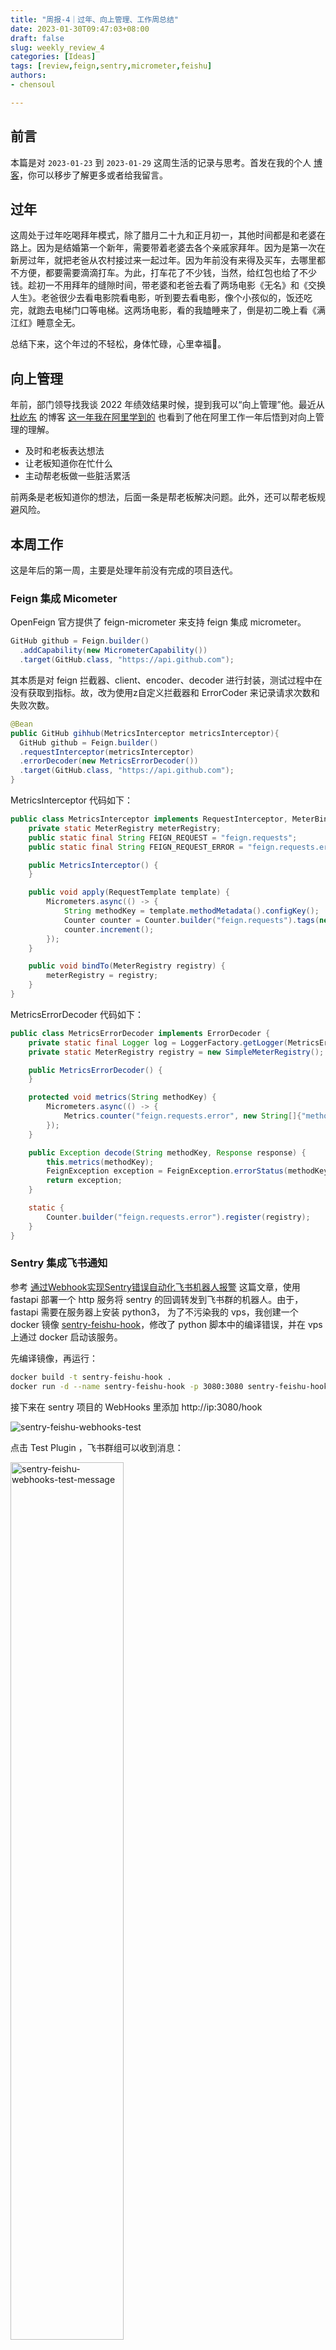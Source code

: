 ```yaml
---
title: "周报-4｜过年、向上管理、工作周总结"
date: 2023-01-30T09:47:03+08:00
draft: false
slug: weekly_review_4
categories: [Ideas]
tags: [review,feign,sentry,micrometer,feishu]
authors:
- chensoul   

---
```


## 前言

本篇是对 `2023-01-23` 到 `2023-01-29` 这周生活的记录与思考。首发在我的个人 [博客](https://blog.chensoul.com/)，你可以移步了解更多或者给我留言。



## 过年

这周处于过年吃喝拜年模式，除了腊月二十九和正月初一，其他时间都是和老婆在路上。因为是结婚第一个新年，需要带着老婆去各个亲戚家拜年。因为是第一次在新房过年，就把老爸从农村接过来一起过年。因为年前没有来得及买车，去哪里都不方便，都要需要滴滴打车。为此，打车花了不少钱，当然，给红包也给了不少钱。趁初一不用拜年的缝隙时间，带老婆和老爸去看了两场电影《无名》和《交换人生》。老爸很少去看电影院看电影，听到要去看电影，像个小孩似的，饭还吃完，就跑去电梯门口等电梯。这两场电影，看的我瞌睡来了，倒是初二晚上看《满江红》睡意全无。



总结下来，这个年过的不轻松，身体忙碌，心里幸福🥰。



## 向上管理

年前，部门领导找我谈 2022 年绩效结果时候，提到我可以“向上管理”他。最近从 [杜屹东](https://www.duyidong.com/) 的博客 [这一年我在阿里学到的](https://www.duyidong.com/2020/01/01/2019-learn-from-alibaba/ ) 也看到了他在阿里工作一年后悟到对向上管理的理解。

- 及时和老板表达想法
- 让老板知道你在忙什么
- 主动帮老板做一些脏活累活

前两条是老板知道你的想法，后面一条是帮老板解决问题。此外，还可以帮老板规避风险。



## 本周工作

这是年后的第一周，主要是处理年前没有完成的项目迭代。

### Feign 集成 Micometer

OpenFeign 官方提供了 feign-micrometer 来支持 feign 集成 micrometer。

```java
GitHub github = Feign.builder()
  .addCapability(new MicrometerCapability())
  .target(GitHub.class, "https://api.github.com");
```

其本质是对 feign 拦截器、client、encoder、decoder 进行封装，测试过程中在没有获取到指标。故，改为使用z自定义拦截器和 ErrorCoder 来记录请求次数和失败次数。

```java
@Bean
public GitHub gihhub(MetricsInterceptor metricsInterceptor){
  GitHub github = Feign.builder()
  .requestInterceptor(metricsInterceptor)
  .errorDecoder(new MetricsErrorDecoder())
  .target(GitHub.class, "https://api.github.com");
}
```

MetricsInterceptor 代码如下：

```java
public class MetricsInterceptor implements RequestInterceptor, MeterBinder {
    private static MeterRegistry meterRegistry;
    public static final String FEIGN_REQUEST = "feign.requests";
    public static final String FEIGN_REQUEST_ERROR = "feign.requests.error";

    public MetricsInterceptor() {
    }

    public void apply(RequestTemplate template) {
        Micrometers.async(() -> {
            String methodKey = template.methodMetadata().configKey();
            Counter counter = Counter.builder("feign.requests").tags(new String[]{"method", StringUtils.substringBefore(methodKey, "(")}).register(meterRegistry);
            counter.increment();
        });
    }

    public void bindTo(MeterRegistry registry) {
        meterRegistry = registry;
    }
}
```

MetricsErrorDecoder 代码如下：

```java
public class MetricsErrorDecoder implements ErrorDecoder {
    private static final Logger log = LoggerFactory.getLogger(MetricsErrorDecoder.class);
    private static MeterRegistry registry = new SimpleMeterRegistry();

    public MetricsErrorDecoder() {
    }

    protected void metrics(String methodKey) {
        Micrometers.async(() -> {
            Metrics.counter("feign.requests.error", new String[]{"method", StringUtils.substringBefore(methodKey, "(")}).increment();
        });
    }

    public Exception decode(String methodKey, Response response) {
        this.metrics(methodKey);
        FeignException exception = FeignException.errorStatus(methodKey, response);
        return exception;
    }

    static {
        Counter.builder("feign.requests.error").register(registry);
    }
}
```



### Sentry 集成飞书通知

参考 [通过Webhook实现Sentry错误自动化飞书机器人报警](https://www.ytjia.xyz/blog/2022/05/20/sentry-webhook.html) 这篇文章，使用 fastapi 部署一个 http 服务将 sentry 的回调转发到飞书群的机器人。由于，fastapi 需要在服务器上安装 python3， 为了不污染我的 vps，我创建一个 docker 镜像 [sentry-feishu-hook](https://github.com/chensoul/dockerfiles/tree/master/sentry-feishu-hook)，修改了 python 脚本中的编译错误，并在 vps 上通过 docker 启动该服务。

先编译镜像，再运行：

```bash
docker build -t sentry-feishu-hook .
docker run -d --name sentry-feishu-hook -p 3080:3080 sentry-feishu-hook
```

接下来在 sentry 项目的 WebHooks 里添加 http://ip:3080/hook

![sentry-feishu-webhooks-test](http://chensoul.oss-cn-hangzhou.aliyuncs.com/images/sentry-feishu-webhooks-test.png)



点击 Test Plugin ，飞书群组可以收到消息：

<img src="http://chensoul.oss-cn-hangzhou.aliyuncs.com/images/sentry-feishu-webhooks-test-message.png" alt="sentry-feishu-webhooks-test-message" style="width: 60%"/>

## 好物分享

- https://www.warp.dev/：一个 Rust 编写，使用 GPU 渲染的终端应用。目标是提升开发者的效率。
- [Restful API Mock 工具: JSONPlaceholder](https://strrl.dev/post/before-2022/restful-api-mock-%E5%B7%A5%E5%85%B7-jsonplaceholder/)
- [NetNewsWire](https://netnewswire.com/)。Inoreader 最近总是抽风，就改为使用 NetNewsWire 了。使用起来，还是比较顺滑，遗憾的是没有安卓 App。
- [Cubox](https://cubox.pro/)。最近看到这个收藏工具，下载了使用起来。

<img src="http://chensoul.oss-cn-hangzhou.aliyuncs.com/images/cubox-screen.png" alt="cubox-screen" style="width: 60%"/>

以上。